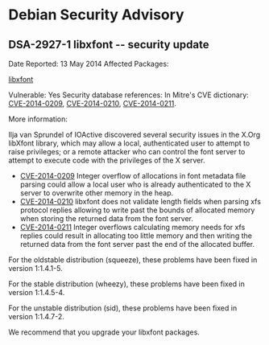
Debian Security Advisory
========================


DSA-2927-1 libxfont -- security update
--------------------------------------



Date Reported:
13 May 2014
Affected Packages:

[libxfont](https://packages.debian.org/src:libxfont)

Vulnerable:
Yes
Security database references:
In Mitre's CVE dictionary: [CVE-2014-0209](https://security-tracker.debian.org/tracker/CVE-2014-0209), [CVE-2014-0210](https://security-tracker.debian.org/tracker/CVE-2014-0210), [CVE-2014-0211](https://security-tracker.debian.org/tracker/CVE-2014-0211).  

More information:

Ilja van Sprundel of IOActive discovered several security issues in the
X.Org libXfont library, which may allow a local, authenticated user to
attempt to raise privileges; or a remote attacker who can control the
font server to attempt to execute code with the privileges of the X
server.


* [CVE-2014-0209](https://security-tracker.debian.org/tracker/CVE-2014-0209)
Integer overflow of allocations in font metadata file parsing could
 allow a local user who is already authenticated to the X server to
 overwrite other memory in the heap.
* [CVE-2014-0210](https://security-tracker.debian.org/tracker/CVE-2014-0210)
libxfont does not validate length fields when parsing xfs protocol
 replies allowing to write past the bounds of allocated memory when
 storing the returned data from the font server.
* [CVE-2014-0211](https://security-tracker.debian.org/tracker/CVE-2014-0211)
Integer overflows calculating memory needs for xfs replies could
 result in allocating too little memory and then writing the returned
 data from the font server past the end of the allocated buffer.


For the oldstable distribution (squeeze), these problems have been fixed in
version 1:1.4.1-5.


For the stable distribution (wheezy), these problems have been fixed in
version 1:1.4.5-4.


For the unstable distribution (sid), these problems have been fixed in
version 1:1.4.7-2.


We recommend that you upgrade your libxfont packages.





